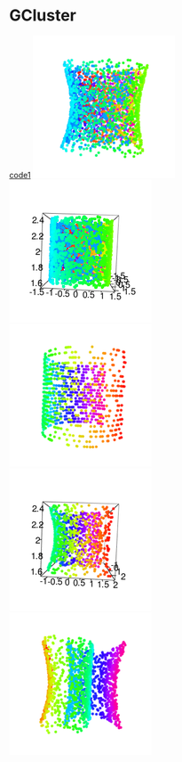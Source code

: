 # GCluster

[code1](R/i2d.R) ![](examples/do_3d_2C.gif) ![](examples/do_3d_2C_v2.gif) ![](examples/do_3d_C.gif) 
![](examples/do_3d_C2.gif) ![](examples/do_3d_U.gif)
